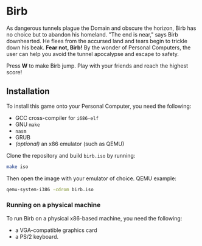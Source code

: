 # Birb

As dangerous tunnels plague the Domain and obscure the horizon, Birb has no choice but to abandon his homeland. "The end is near," says Birb downhearted. He flees from the accursed land and tears begin to trickle down his beak. **Fear not, Birb!** By the wonder of Personal Computers, the user can help you avoid the tunnel apocalypse and escape to safety.

Press **W** to make Birb jump. Play with your friends and reach the highest score!

## Installation

To install this game onto your Personal Computer, you need the following:
* GCC cross-compiler for `i686-elf`
* GNU `make`
* `nasm`
* GRUB
* _(optional)_ an x86 emulator (such as QEMU)

Clone the repository and build `birb.iso` by running:

```bash
make iso
```

Then open the image with your emulator of choice. QEMU example:

```bash
qemu-system-i386 -cdrom birb.iso
```

### Running on a physical machine

To run Birb on a physical x86-based machine, you need the following:

* a VGA-compatible graphics card
* a PS/2 keyboard.
